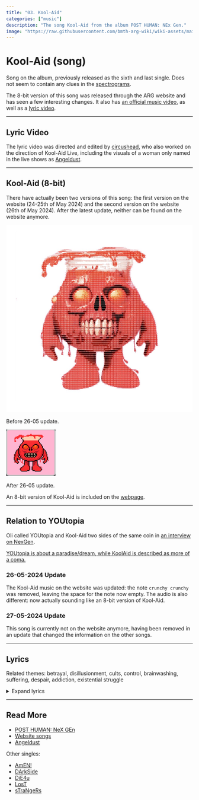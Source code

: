 ```yaml
---
title: "03. Kool-Aid"
categories: ["music"]
description: "The song Kool-Aid from the album POST HUMAN: NEx Gen."
image: "https://raw.githubusercontent.com/bmth-arg-wiki/wiki-assets/main/music/ph2/album_cover_300.png"
---
```

# Kool-Aid (song)

Song on the album, previously released as the sixth and last single. 
Does not seem to contain any clues in the [spectrograms](spectrograms).

The 8-bit version of this song was released through the ARG website and 
has seen a few interesting changes. It also has [an official music video](https://www.youtube.com/watch?v=Jq4NhAnnD0Q), 
as well as a [lyric video](https://www.youtube.com/watch?v=YyacCX-CFUM).

***

## Lyric Video

The lyric video was directed and edited by [circushead](https://circushead.co/pages/bring-me-the-horizon-kool-aid-lyric-video), 
who also worked on the direction of Kool-Aid Live, including the visuals of a woman 
only named in the live shows as [Angeldust](../characters/angeldust).

***

## Kool-Aid (8-bit)

There have actually been two versions of this song: the first version on the website (24-25th 
of May 2024) and the second version on the website (26th of May 2024). 
After the latest update, neither can be found on the website anymore.

![Kool-Aid 8-bit picture](https://raw.githubusercontent.com/bmth-arg-wiki/wiki-assets/main/music/websitesongs/kool8.png)

Before 26-05 update.

![Kool-Aid 8-bit picture (second version)](https://raw.githubusercontent.com/bmth-arg-wiki/wiki-assets/main/music/websitesongs/kool8-2.png)

After 26-05 update.

An 8-bit version of Kool-Aid is included on the [webpage](../webpage).

***

## Relation to YOUtopia

Oli called YOUtopia and Kool-Aid two sides of the same coin in 
[an interview on NexGen](https://www.youtube.com/watch?v=wLAoyZ4geIA).

[YOUtopia is about a paradise/dream, while KoolAid is described as more of a coma.](ph-nex-gen#connections)

### 26-05-2024 Update

The Kool-Aid music on the website was updated: the note `crunchy crunchy` was removed, 
leaving the space for the note now empty. The audio is also different: 
now actually sounding like an 8-bit version of Kool-Aid.

### 27-05-2024 Update

This song is currently not on the website anymore, having been removed in an update 
that changed the information on the other songs.

***

## Lyrics

Related themes: betrayal, disillusionment, cults, control, brainwashing, suffering, 
despair, addiction, existential struggle

<details class="lyrics">
<summary>Expand lyrics</summary>

> We are the children of the devolution
> The infamous martyrs, the scars on the sun
> Asphyxiating with a smile on your face
> While they pull your teeth out, one by one
> Is this what you wanted? (No)
> Do you want some more? (Yes)
> D-generation
> Who's keeping score?
>
> 'Cause you got a taste now, drank the Kool-Aid by the jug
> So suffer your fate, oh, come here and give me a hug
> Nobody loves you like I love you, oh, my dear
> But you should've known that this was gonna end in tears
>
> Such a sucker for an execution
> The void is a vampire, fat on our blood
> Domesticated like a cat in a cage
> While they try their hand at playing God
> Is this what you wanted? (No)
> Do you want some more? (Yeah)
> D-generation
> Afraid there's no cure
>
> 'Cause you got a taste now, drank the Kool-Aid by the jug
> So suffer your fate, oh, come here and give me a hug
> Nobody loves you like I love you, oh, my dear (oh, oh-oh)
> But you should've known that this was gonna end in tears
>
> I got my (hands around your throat, I love the way you choke)
> 'Cause I am yours and you are mine, I'll never let you go
> My hands around your throat, I love the way you choke
> 'Cause I am yours and you are mine, I'll never let you go
> I'll never let you go
>
> Get the fuck up
> Yeah
>
> 'Cause you got a taste now, drank the Kool-Aid by the jug
> So suffer your fate, oh, come here and give me a hug
> Nobody loves you like I love you, oh, my dear
> You should've known, you should've known
> You should've known, that this was gonna end in tears
> You should've known
>
> What if it's like
> La, la-la-la, la-la-la
> La-la-la, la-la-la, la-la-la
>
> Oh, I forgot something
> La-la-la, la-la-la, la-la-la, la, yeah
> La-la-la
> That this was gonna end in tears
>
> Or some shit like that

</details>

***

## Read More

- [POST HUMAN: NeX GEn](ph-nex-gen)
- [Website songs](website-songs)
- [Angeldust](../characters/angeldust)

Other singles:

- [AmEN!](song-amen)
- [DArkSide](song-darkside)
- [DiE4u](song-die4u)
- [LosT](song-lost)
- [sTraNgeRs](song-strangers)